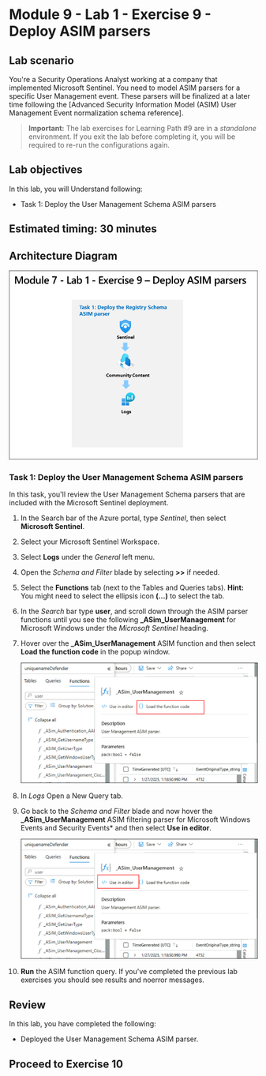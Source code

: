 # Module 9 - Lab 1 - Exercise 9 - Deploy ASIM parsers

## Lab scenario


You're a Security Operations Analyst working at a company that implemented Microsoft Sentinel. You need to model ASIM parsers for a specific User Management event. These parsers will be finalized at a later time following the [Advanced Security Information Model (ASIM) User Management Event normalization schema reference].

>**Important:** The lab exercises for Learning Path #9 are in a *standalone* environment. If you exit the lab before completing it, you will be required to re-run the configurations again.

## Lab objectives
 In this lab, you will Understand following:

 - Task 1: Deploy the User Management Schema ASIM parsers

## Estimated timing: 30 minutes

## Architecture Diagram

![Lab overview.](../Media/SC-200-Lab_Diagrams_Mod7_L1_Ex9.png)

### Task 1: Deploy the User Management Schema ASIM parsers

In this task, you'll review the User Management Schema parsers that are included with the Microsoft Sentinel deployment.

1. In the Search bar of the Azure portal, type *Sentinel*, then select **Microsoft Sentinel**.

1. Select your Microsoft Sentinel Workspace.

1. Select **Logs** under the *General* left menu.

1. Open the *Schema and Filter* blade by selecting **>>** if needed.

1. Select the **Functions** tab (next to the Tables and Queries tabs). **Hint:** You might need to select the ellipsis icon **(...)** to select the tab.

1. In the *Search* bar type **user**, and scroll down through the ASIM parser functions until you see the following **_ASim_UserManagement** for Microsoft Windows under the *Microsoft Sentinel* heading.

1. Hover over the **_ASim_UserManagement** ASIM function and then select **Load the function code** in the popup window.

   ![Lab overview.](../Media/asim1.png)

1. In *Logs* Open a New Query tab.

1. Go back to the *Schema and Filter* blade and now hover the **_ASim_UserManagement** ASIM filtering parser for Microsoft Windows Events and Security Events* and then select **Use in editor**.

   ![Lab overview.](../Media/asim2.png)

1. **Run** the ASIM function query. If you've completed the previous lab exercises you should see results and noerror messages.

## Review
In this lab, you have completed the following:
-  Deployed the User Management Schema ASIM parser. 

## Proceed to Exercise 10
